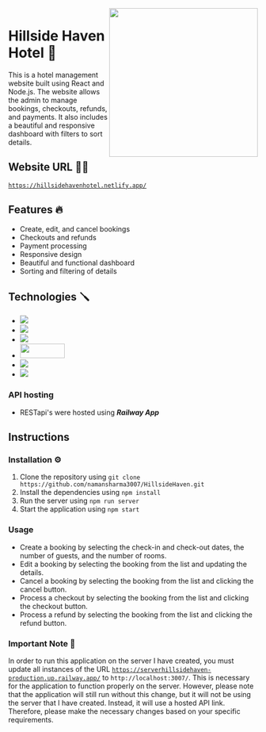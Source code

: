 <img src="https://thumbs.dreamstime.com/b/design-can-be-used-as-logo-icon-complement-to-mountain-house-126215524.jpg" width="300" align="right" />

# Hillside Haven Hotel 🏨
This is a hotel management website built using React and Node.js. The website allows the admin to manage bookings, checkouts, refunds, and payments. It also includes a beautiful and responsive dashboard with filters to sort details.

## Website URL 🧑‍💻
<code>https://hillsidehavenhotel.netlify.app/</code>

## Features 🔥
* Create, edit, and cancel bookings
* Checkouts and refunds
* Payment processing
* Responsive design
* Beautiful and functional dashboard
* Sorting and filtering of details

## Technologies 🪛
* <img src="https://img.shields.io/badge/React-20232A?style=for-the-badge&logo=react&logoColor=61DAFB"/>
* <img src="https://img.shields.io/badge/Node.js-43853D?style=for-the-badge&logo=node.js&logoColor=white"/>
* <img src="https://img.shields.io/badge/MongoDB-4EA94B?style=for-the-badge&logo=mongodb&logoColor=white"/>
* <img src="https://res.cloudinary.com/practicaldev/image/fetch/s--E7SQLjAt--/c_imagga_scale,f_auto,fl_progressive,h_420,q_auto,w_1000/https://dev-to-uploads.s3.amazonaws.com/uploads/articles/5d14su1hfqzbeqa2qhbr.png" width="90" height="29"/>
* <img src="https://img.shields.io/badge/Bootstrap-563D7C?style=for-the-badge&logo=bootstrap&logoColor=white"/>
* <img src="https://img.shields.io/badge/Express.js-404D59?style=for-the-badge"/>

### API hosting
* RESTapi's were hosted using **_Railway App_**

## Instructions
### Installation ⚙️
1. Clone the repository using ```git clone https://github.com/namansharma3007/HillsideHaven.git```
2. Install the dependencies using ```npm install```
3. Run the server using ```npm run server```
4. Start the application using ```npm start```

### Usage 
* Create a booking by selecting the check-in and check-out dates, the number of guests, and the number of rooms.
* Edit a booking by selecting the booking from the list and updating the details.
* Cancel a booking by selecting the booking from the list and clicking the cancel button.
* Process a checkout by selecting the booking from the list and clicking the checkout button.
* Process a refund by selecting the booking from the list and clicking the refund button.

### Important Note 📝
In order to run this application on the server I have created, you must update all instances of the URL <code>https://serverhillsidehaven-production.up.railway.app/</code> to <code>http://localhost:3007/</code>. This is necessary for the application to function properly on the server. However, please note that the application will still run without this change, but it will not be using the server that I have created. Instead, it will use a hosted API link. Therefore, please make the necessary changes based on your specific requirements.